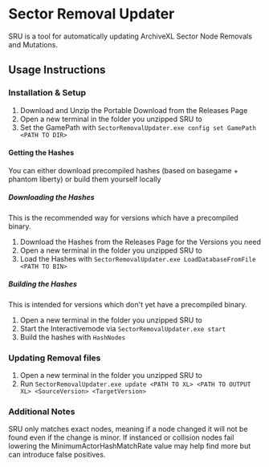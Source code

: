 # Sector Removal Updater

SRU is a tool for automatically updating ArchiveXL Sector Node Removals and Mutations.

## Usage Instructions
### Installation & Setup
1. Download and Unzip the Portable Download from the Releases Page
2. Open a new terminal in the folder you unzipped SRU to
3. Set the GamePath with `SectorRemovalUpdater.exe config set GamePath <PATH TO DIR>`
#### Getting the Hashes
You can either download precompiled hashes (based on basegame + phantom liberty) or build them yourself locally
##### Downloading the Hashes
This is the recommended way for versions which have a precompiled binary.
1. Download the Hashes from the Releases Page for the Versions you need
2. Open a new terminal in the folder you unzipped SRU to
3. Load the Hashes with `SectorRemovalUpdater.exe LoadDatabaseFromFile <PATH TO BIN>`
##### Building the Hashes
This is intended for versions which don't yet have a precompiled binary.
1. Open a new terminal in the folder you unzipped SRU to
2. Start the Interactivemode via `SectorRemovalUpdater.exe start`
3. Build the hashes with `HashNodes`
### Updating Removal files
1. Open a new terminal in the folder you unzipped SRU to
2. Run `SectorRemovalUpdater.exe update <PATH TO XL> <PATH TO OUTPUT XL> <SourceVersion> <TargetVersion>`

### Additional Notes
SRU only matches exact nodes, meaning if a node changed it will not be found even if the change is minor.
If instanced or collision nodes fail lowering the MinimumActorHashMatchRate value may help find more but can introduce false positives.
